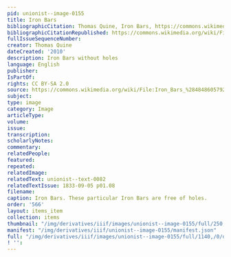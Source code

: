 ```yaml
---
pid: unionist--image-0155
title: Iron Bars
bibliographicCitation: Thomas Quine, Iron Bars, https://commons.wikimedia.org/w/index.php?curid=51955042
bibliographicCitationRepublished: https://commons.wikimedia.org/wiki/File:Iron_Bars_%284848605792%29.jpg#/media/File:Iron_Bars_(4848605792).jpg
fullIssueSequenceNumber: 
creator: Thomas Quine
dateCreated: '2010'
description: Iron Bars without holes
language: English
publisher: 
IsPartOf: 
rights: CC BY-SA 2.0
source: https://commons.wikimedia.org/wiki/File:Iron_Bars_%284848605792%29.jpg#/media/File:Iron_Bars_(4848605792).jpg
subject: 
type: image
category: Image
articleType: 
volume: 
issue: 
transcription: 
scholarlyNotes: 
commentary: 
relatedPeople: 
featured: 
repeated: 
relatedImage: 
relatedText: unionist--text-0082
relatedTextIssue: 1833-09-05 p01.08
filename: 
caption: Iron Bars. These particular Iron Bars are free of holes.
order: '566'
layout: items_item
collection: items
thumbnail: "/img/derivatives/iiif/images/unionist--image-0155/full/250,/0/default.jpg"
manifest: "/img/derivatives/iiif/unionist--image-0155/manifest.json"
full: "/img/derivatives/iiif/images/unionist--image-0155/full/1140,/0/default.jpg"
! '': 
---
```

